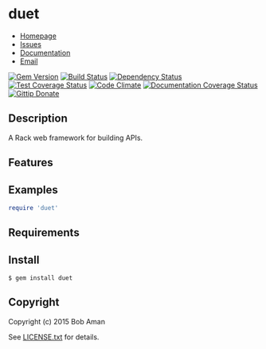 # duet

* [Homepage](https://github.com/sporkmonger/duet#readme)
* [Issues](https://github.com/sporkmonger/duet/issues)
* [Documentation](http://rubydoc.info/gems/duet/frames)
* [Email](mailto:bob@sporkmonger.com)

[![Gem Version](http://img.shields.io/gem/dt/duet.svg)][gem]
[![Build Status](https://secure.travis-ci.org/sporkmonger/duet.png?branch=master)][travis]
[![Dependency Status](https://gemnasium.com/sporkmonger/duet.png?travis)][gemnasium]
[![Test Coverage Status](https://img.shields.io/coveralls/sporkmonger/duet.svg)][coveralls]
[![Code Climate](https://codeclimate.com/github/sporkmonger/duet/badges/gpa.svg)][codeclimate]
[![Documentation Coverage Status](http://inch-ci.org/github/sporkmonger/duet.svg?branch=master)][inch]
[![Gittip Donate](http://img.shields.io/gittip/sporkmonger.png)](https://www.gittip.com/sporkmonger/ "Support Open Source Development w/ Gittip")

[gem]: https://rubygems.org/gems/duet
[travis]: http://travis-ci.org/sporkmonger/duet
[gemnasium]: https://gemnasium.com/sporkmonger/duet
[coveralls]: https://coveralls.io/r/sporkmonger/duet
[inch]: http://inch-ci.org/github/sporkmonger/duet
[codeclimate]: https://codeclimate.com/github/sporkmonger/duet

## Description

A Rack web framework for building APIs.

## Features

## Examples

```ruby
require 'duet'
```

## Requirements

## Install

```
$ gem install duet
```

## Copyright

Copyright (c) 2015 Bob Aman

See [LICENSE.txt][license] for details.

[license]:https://raw.githubusercontent.com/sporkmonger/duet/master/LICENSE.txt
